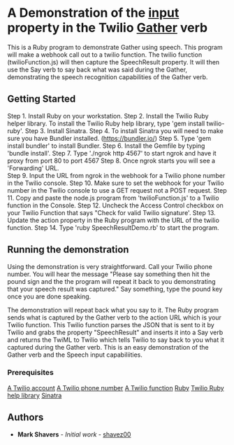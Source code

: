 # A Demonstration of the [input](https://www.twilio.com/docs/voice/twiml/gather#input) property in the Twilio [Gather](https://www.twilio.com/docs/voice/twiml/gather) verb 

This is a Ruby program to demonstrate Gather using speech. This program will make a webhook call out to a twilio function.  The twilio function (twilioFunction.js) will then capture the SpeechResult property.  It will then use the Say verb to say back what was said during the Gather, demonstrating the speech recognition capabilities of the Gather verb.

## Getting Started

Step 1.  Install Ruby on your workstation.
Step 2.  Install the Twilio Ruby helper library.  To install the Twilio Ruby help library, type 'gem install twilio-ruby'.
Step 3.  Install Sinatra.
Step 4.  To install Sinatra you will need to make sure you have Bundler installed.  (https://bundler.io/)
Step 5.  Type 'gem install bundler' to install Bundler.
Step 6.  Install the Gemfile by typing 'bundle install'.
Step 7.  Type './ngrok http 4567' to start ngrok and have it proxy from port 80 to port 4567
Step 8.  Once ngrok starts you will see a 'Forwarding' URL.  
Step 9.  Input the URL from ngrok in the webhook for a Twilio phone number in the Twilio console.
Step 10.  Make sure to set the webhook for your Twilio number in the Twilio console to use a GET request not a POST request.
Step 11.  Copy and paste the node.js program from 'twilioFunction.js' to a Twilio function in the Console.
Step 12.  Uncheck the Access Control checkbox on your Twilio Function that says "Check for valid Twilio signature'.
Step 13.  Update the action property in the Ruby program with the URL of the twilio function.
Step 14.  Type 'ruby SpeechResultDemo.rb' to start the program.

## Running the demonstration 

Using the demonstration is very straightforward.  Call your Twilio phone number. You will hear the message "Please say something then hit the pound sign and the the program will repeat it back to you demonstrating that your speech result was captured."  Say something, type the pound key once you are done speaking.

The demonstration will repeat back what you say to it.  The Ruby program sends what is captured by the Gather verb to the action URL which is your Twilio function.  This Twilio function parses the JSON that is sent to it by Twilio and grabs the property "SpeechResult" and inserts it into a Say verb and returns the TwiML to Twilio which tells Twilio to say back to you what it captured during the Gather verb.  This is an easy demonstration of the Gather verb and the Speech input capabiliities.

### Prerequisites

[A Twilio account](https://www.twilio.com/console)
[A Twilio phone number](https://www.twilio.com/docs/phone-numbers)
[A Twilio function](https://www.twilio.com/docs/runtime/functions)
[Ruby](http://www.ruby-lang.org/en/)
[Twilio Ruby help library](https://www.twilio.com/docs/libraries/ruby)
[Sinatra](http://sinatrarb.com/)

## Authors

* **Mark Shavers** - *Initial work* - [shavez00](https://github.com/shavez00)
